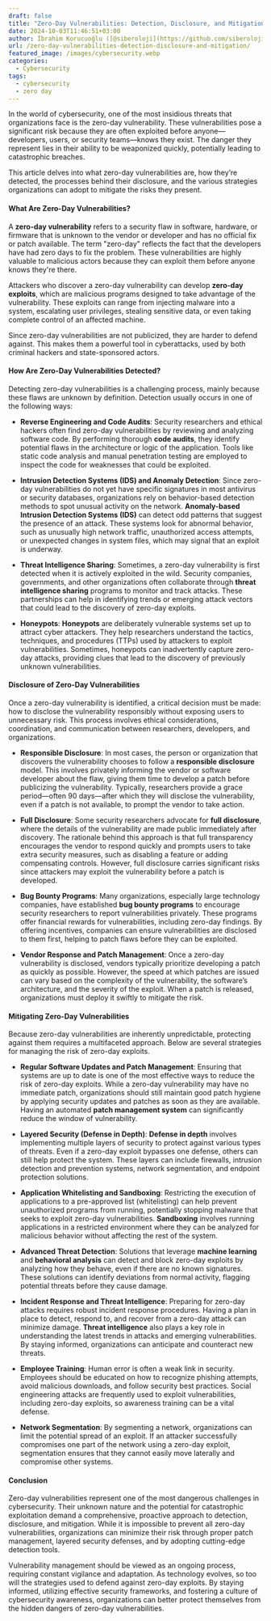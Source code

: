 ```yaml
---
draft: false
title: "Zero-Day Vulnerabilities: Detection, Disclosure, and Mitigation"
date: 2024-10-03T11:46:51+03:00
author: İbrahim Korucuoğlu ([@siberoloji](https://github.com/siberoloji))
url: /zero-day-vulnerabilities-detection-disclosure-and-mitigation/
featured_image: /images/cybersecurity.webp
categories:
  - Cybersecurity
tags:
  - cybersecurity
  - zero day
---
```



In the world of cybersecurity, one of the most insidious threats that organizations face is the zero-day vulnerability. These vulnerabilities pose a significant risk because they are often exploited before anyone—developers, users, or security teams—knows they exist. The danger they represent lies in their ability to be weaponized quickly, potentially leading to catastrophic breaches.



This article delves into what zero-day vulnerabilities are, how they’re detected, the processes behind their disclosure, and the various strategies organizations can adopt to mitigate the risks they present.


#### What Are Zero-Day Vulnerabilities?



A **zero-day vulnerability** refers to a security flaw in software, hardware, or firmware that is unknown to the vendor or developer and has no official fix or patch available. The term "zero-day" reflects the fact that the developers have had zero days to fix the problem. These vulnerabilities are highly valuable to malicious actors because they can exploit them before anyone knows they're there.



Attackers who discover a zero-day vulnerability can develop **zero-day exploits**, which are malicious programs designed to take advantage of the vulnerability. These exploits can range from injecting malware into a system, escalating user privileges, stealing sensitive data, or even taking complete control of an affected machine.



Since zero-day vulnerabilities are not publicized, they are harder to defend against. This makes them a powerful tool in cyberattacks, used by both criminal hackers and state-sponsored actors.


#### How Are Zero-Day Vulnerabilities Detected?



Detecting zero-day vulnerabilities is a challenging process, mainly because these flaws are unknown by definition. Detection usually occurs in one of the following ways:


* **Reverse Engineering and Code Audits**: Security researchers and ethical hackers often find zero-day vulnerabilities by reviewing and analyzing software code. By performing thorough **code audits**, they identify potential flaws in the architecture or logic of the application. Tools like static code analysis and manual penetration testing are employed to inspect the code for weaknesses that could be exploited.

* **Intrusion Detection Systems (IDS) and Anomaly Detection**: Since zero-day vulnerabilities do not yet have specific signatures in most antivirus or security databases, organizations rely on behavior-based detection methods to spot unusual activity on the network. **Anomaly-based Intrusion Detection Systems (IDS)** can detect odd patterns that suggest the presence of an attack. These systems look for abnormal behavior, such as unusually high network traffic, unauthorized access attempts, or unexpected changes in system files, which may signal that an exploit is underway.

* **Threat Intelligence Sharing**: Sometimes, a zero-day vulnerability is first detected when it is actively exploited in the wild. Security companies, governments, and other organizations often collaborate through **threat intelligence sharing** programs to monitor and track attacks. These partnerships can help in identifying trends or emerging attack vectors that could lead to the discovery of zero-day exploits.

* **Honeypots**: **Honeypots** are deliberately vulnerable systems set up to attract cyber attackers. They help researchers understand the tactics, techniques, and procedures (TTPs) used by attackers to exploit vulnerabilities. Sometimes, honeypots can inadvertently capture zero-day attacks, providing clues that lead to the discovery of previously unknown vulnerabilities.



#### Disclosure of Zero-Day Vulnerabilities



Once a zero-day vulnerability is identified, a critical decision must be made: how to disclose the vulnerability responsibly without exposing users to unnecessary risk. This process involves ethical considerations, coordination, and communication between researchers, developers, and organizations.


* **Responsible Disclosure**: In most cases, the person or organization that discovers the vulnerability chooses to follow a **responsible disclosure** model. This involves privately informing the vendor or software developer about the flaw, giving them time to develop a patch before publicizing the vulnerability. Typically, researchers provide a grace period—often 90 days—after which they will disclose the vulnerability, even if a patch is not available, to prompt the vendor to take action.

* **Full Disclosure**: Some security researchers advocate for **full disclosure**, where the details of the vulnerability are made public immediately after discovery. The rationale behind this approach is that full transparency encourages the vendor to respond quickly and prompts users to take extra security measures, such as disabling a feature or adding compensating controls. However, full disclosure carries significant risks since attackers may exploit the vulnerability before a patch is developed.

* **Bug Bounty Programs**: Many organizations, especially large technology companies, have established **bug bounty programs** to encourage security researchers to report vulnerabilities privately. These programs offer financial rewards for vulnerabilities, including zero-day findings. By offering incentives, companies can ensure vulnerabilities are disclosed to them first, helping to patch flaws before they can be exploited.

* **Vendor Response and Patch Management**: Once a zero-day vulnerability is disclosed, vendors typically prioritize developing a patch as quickly as possible. However, the speed at which patches are issued can vary based on the complexity of the vulnerability, the software’s architecture, and the severity of the exploit. When a patch is released, organizations must deploy it swiftly to mitigate the risk.



#### Mitigating Zero-Day Vulnerabilities



Because zero-day vulnerabilities are inherently unpredictable, protecting against them requires a multifaceted approach. Below are several strategies for managing the risk of zero-day exploits.


* **Regular Software Updates and Patch Management**: Ensuring that systems are up to date is one of the most effective ways to reduce the risk of zero-day exploits. While a zero-day vulnerability may have no immediate patch, organizations should still maintain good patch hygiene by applying security updates and patches as soon as they are available. Having an automated **patch management system** can significantly reduce the window of vulnerability.

* **Layered Security (Defense in Depth)**: **Defense in depth** involves implementing multiple layers of security to protect against various types of threats. Even if a zero-day exploit bypasses one defense, others can still help protect the system. These layers can include firewalls, intrusion detection and prevention systems, network segmentation, and endpoint protection solutions.

* **Application Whitelisting and Sandboxing**: Restricting the execution of applications to a pre-approved list (whitelisting) can help prevent unauthorized programs from running, potentially stopping malware that seeks to exploit zero-day vulnerabilities. **Sandboxing** involves running applications in a restricted environment where they can be analyzed for malicious behavior without affecting the rest of the system.

* **Advanced Threat Detection**: Solutions that leverage **machine learning** and **behavioral analysis** can detect and block zero-day exploits by analyzing how they behave, even if there are no known signatures. These solutions can identify deviations from normal activity, flagging potential threats before they cause damage.

* **Incident Response and Threat Intelligence**: Preparing for zero-day attacks requires robust incident response procedures. Having a plan in place to detect, respond to, and recover from a zero-day attack can minimize damage. **Threat intelligence** also plays a key role in understanding the latest trends in attacks and emerging vulnerabilities. By staying informed, organizations can anticipate and counteract new threats.

* **Employee Training**: Human error is often a weak link in security. Employees should be educated on how to recognize phishing attempts, avoid malicious downloads, and follow security best practices. Social engineering attacks are frequently used to exploit vulnerabilities, including zero-day exploits, so awareness training can be a vital defense.

* **Network Segmentation**: By segmenting a network, organizations can limit the potential spread of an exploit. If an attacker successfully compromises one part of the network using a zero-day exploit, segmentation ensures that they cannot easily move laterally and compromise other systems.



#### Conclusion



Zero-day vulnerabilities represent one of the most dangerous challenges in cybersecurity. Their unknown nature and the potential for catastrophic exploitation demand a comprehensive, proactive approach to detection, disclosure, and mitigation. While it is impossible to prevent all zero-day vulnerabilities, organizations can minimize their risk through proper patch management, layered security defenses, and by adopting cutting-edge detection tools.



Vulnerability management should be viewed as an ongoing process, requiring constant vigilance and adaptation. As technology evolves, so too will the strategies used to defend against zero-day exploits. By staying informed, utilizing effective security frameworks, and fostering a culture of cybersecurity awareness, organizations can better protect themselves from the hidden dangers of zero-day vulnerabilities.
